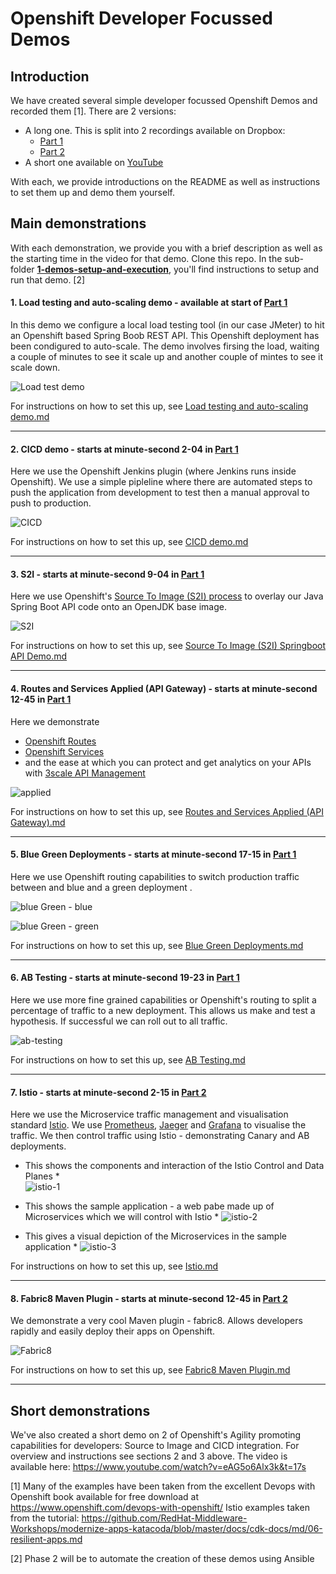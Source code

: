 # Openshift Developer Focussed Demos

## Introduction
We have created several simple developer focussed Openshift Demos and recorded them [1]. There are 2 versions: 
- A long one. This is split into 2 recordings available on Dropbox:
  - [Part 1](https://www.dropbox.com/s/5w8xft5qczb8bgy/Openshift-Demos-Tom-Corcoran-1.mov)
  - [Part 2](https://www.dropbox.com/s/qfoikb4tag8yflu/Openshift-Demos-Tom-Corcoran-2.mov)
- A short one available on [YouTube](https://www.youtube.com/watch?v=eAG5o6Alx3k)


With each, we provide introductions on the README as well as instructions to set them up and demo them yourself.

## Main demonstrations
With each demonstration, we provide you with a brief description as well as the starting time in the video for that demo. Clone this repo. In the sub-folder **[1-demos-setup-and-execution](https://github.com/tnscorcoran/openshift-demos/tree/master/1-demos-setup-and-execution)**, you'll find instructions to setup and run that demo. [2]

#### 1. Load testing and auto-scaling demo - available at start of [Part 1](https://www.dropbox.com/s/5w8xft5qczb8bgy/Openshift-Demos-Tom-Corcoran-1.mov)
In this demo we configure a local load testing tool (in our case JMeter) to hit an Openshift based Spring Boob REST API. This Openshift deployment has been condigured to auto-scale. The demo involves firsing the load, waiting a couple of minutes to see it scale up and another couple of mintes to see it scale down.

![Load test demo](https://github.com/tnscorcoran/openshift-demos/blob/master/images/Openshift%20Demo%20-%201%20-%20Load%20Test.png)
  
For instructions on how to set this up, see [Load testing and auto-scaling demo.md](https://github.com/tnscorcoran/openshift-demos/blob/master/1-demos-setup-and-execution/1.%20Load%20testing%20and%20auto-scaling%20demo.md)


_________________________________________________________________________________________________________  

#### 2. CICD demo - starts at minute-second 2-04 in [Part 1](https://www.dropbox.com/s/5w8xft5qczb8bgy/Openshift-Demos-Tom-Corcoran-1.mov)
Here we use the Openshift Jenkins plugin (where Jenkins runs inside Openshift). We use a simple pipleline where there are automated steps to push the application from development to test then a manual approval to push to production.
  
 ![CICD](https://github.com/tnscorcoran/openshift-demos/blob/master/images/Openshift%20Demo%20-%202%20-%20CICD.png)


For instructions on how to set this up, see [CICD demo.md](https://github.com/tnscorcoran/openshift-demos/blob/master/1-demos-setup-and-execution/2.%20CICD%20demo.md)
  
_________________________________________________________________________________________________________  

#### 3. S2I - starts at minute-second 9-04 in [Part 1](https://www.dropbox.com/s/5w8xft5qczb8bgy/Openshift-Demos-Tom-Corcoran-1.mov)
Here we use Openshift's [Source To Image (S2I) process](https://docs.openshift.com/container-platform/3.10/architecture/core_concepts/builds_and_image_streams.html#source-build) to overlay our Java Spring Boot API code onto an OpenJDK base image.
  
 ![S2I](https://github.com/tnscorcoran/openshift-demos/blob/master/images/Openshift%20Demo%20-%203%20-%20S2I.png)

For instructions on how to set this up, see [Source To Image (S2I) Springboot API Demo.md](https://github.com/tnscorcoran/openshift-demos/blob/master/1-demos-setup-and-execution/3.%20Source%20To%20Image%20(S2I)%20Springboot%20API%20Demo.md)
  

  
_________________________________________________________________________________________________________  

#### 4. Routes and Services Applied (API Gateway) - starts at minute-second 12-45 in [Part 1](https://www.dropbox.com/s/5w8xft5qczb8bgy/Openshift-Demos-Tom-Corcoran-1.mov)
Here we demonstrate 
- [Openshift Routes](https://docs.openshift.com/container-platform/3.10/architecture/networking/routes.html)
- [Openshift Services](https://docs.openshift.com/container-platform/3.10/architecture/core_concepts/pods_and_services.html)
- and the ease at which you can protect and get analytics on your APIs with [3scale API Management](https://www.redhat.com/en/technologies/jboss-middleware/3scalehttps://docs.openshift.com/container-platform/3.10/architecture/networking/routes.html)
  
 ![applied](https://github.com/tnscorcoran/openshift-demos/blob/master/images/Openshift%20Demo%20-%204%20-%20Routes%20and%20Services%20Applied%20-%20API%20Gateway.png)

For instructions on how to set this up, see [Routes and Services Applied (API Gateway).md](https://github.com/tnscorcoran/openshift-demos/blob/master/1-demos-setup-and-execution/4.%20Routes%20and%20Services%20Applied%20(API%20Gateway).md)
  

  
_________________________________________________________________________________________________________  

#### 5. Blue Green Deployments - starts at minute-second 17-15 in [Part 1](https://www.dropbox.com/s/5w8xft5qczb8bgy/Openshift-Demos-Tom-Corcoran-1.mov)
Here we use Openshift routing capabilities to switch production traffic between and blue and a green deployment .
  
 ![blue Green - blue](https://github.com/tnscorcoran/openshift-demos/blob/master/images/Openshift%20Demo%20-%205%20-%20Blue%20Green%20(Blue).png)
  
  
 ![blue Green - green](https://github.com/tnscorcoran/openshift-demos/blob/master/images/Openshift%20Demo%20-%206%20-%20Blue%20Green%20(Green).png)
 
For instructions on how to set this up, see [Blue Green Deployments.md](https://github.com/tnscorcoran/openshift-demos/blob/master/1-demos-setup-and-execution/5.%20Blue%20Green%20Deployments.md)
  

  
_________________________________________________________________________________________________________  

#### 6. AB Testing - starts at minute-second 19-23 in [Part 1](https://www.dropbox.com/s/5w8xft5qczb8bgy/Openshift-Demos-Tom-Corcoran-1.mov)
Here we use more fine grained capabilities or Openshift's routing to split a percentage of traffic to a new deployment. This allows us make and test a hypothesis. If successful we can roll out to all traffic.
  
 ![ab-testing](https://github.com/tnscorcoran/openshift-demos/blob/master/images/Openshift%20Demo%20-%207%20-%20AB%20Testing.png)
  
For instructions on how to set this up, see [AB Testing.md](https://github.com/tnscorcoran/openshift-demos/blob/master/1-demos-setup-and-execution/6.%20AB%20Testing.md)
  

  
_________________________________________________________________________________________________________  

#### 7. Istio - starts at minute-second 2-15 in [Part 2](https://www.dropbox.com/s/qfoikb4tag8yflu/Openshift-Demos-Tom-Corcoran-2.mov)
Here we use the Microservice traffic management and visualisation standard [Istio](https://istio.io/). We use [Prometheus](https://prometheus.io/), [Jaeger](https://www.jaegertracing.io/docs/) and [Grafana](https://grafana.com/) to visualise the traffic. We then control traffic using Istio - demonstrating Canary and AB deployments.

* This shows the components and interaction of the Istio Control and Data Planes *  
![istio-1](https://github.com/tnscorcoran/openshift-demos/blob/master/images/Openshift%20Demo%20-%208%20-%20Istio%20Overview.png)

* This shows the sample application - a web pabe made up of Microservices which we will control with Istio *
![istio-2](https://github.com/tnscorcoran/openshift-demos/blob/master/images/Openshift%20Demo%20-%209%20-%20Istio%20Demo%201.png)

* This gives a visual depiction of the Microservices in the sample application *
![istio-3](https://github.com/tnscorcoran/openshift-demos/blob/master/images/Openshift%20Demo%20-%2010%20-%20Istio%20Demo%202.png)
  
For instructions on how to set this up, see [Istio.md](https://github.com/tnscorcoran/openshift-demos/blob/master/1-demos-setup-and-execution/7.%20Istio.md)
  

  
_________________________________________________________________________________________________________  

#### 8. Fabric8 Maven Plugin - starts at minute-second 12-45 in [Part 2](https://www.dropbox.com/s/qfoikb4tag8yflu/Openshift-Demos-Tom-Corcoran-2.mov)
We demonstrate a very cool Maven plugin - fabric8. Allows developers rapidly and easily deploy their apps on Openshift.
  
 ![Fabric8](https://github.com/tnscorcoran/openshift-demos/blob/master/images/Openshift%20Demo%20-%2011%20-%20Fabric8%20Maven%20Plugin.png)
  
For instructions on how to set this up, see [Fabric8 Maven Plugin.md](https://github.com/tnscorcoran/openshift-demos/blob/master/1-demos-setup-and-execution/8.%20Fabric8%20Maven%20Plugin.md)
  

  
_________________________________________________________________________________________________________  



## Short demonstrations

We've also created a short demo on 2 of Openshift's Agility promoting capabilities for developers: Source to Image and CICD integration. For overview and instructions see sections 2 and 3 above. The video is available here: https://www.youtube.com/watch?v=eAG5o6Alx3k&t=17s



[1] Many of the examples have been taken from the excellent Devops with Openshift book available for free download at https://www.openshift.com/devops-with-openshift/
Istio examples taken from the tutorial: https://github.com/RedHat-Middleware-Workshops/modernize-apps-katacoda/blob/master/docs/cdk-docs/md/06-resilient-apps.md


[2] Phase 2 will be to automate the creation of these demos using Ansible


